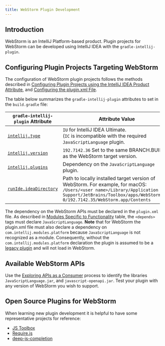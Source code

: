 ```yaml
---
title: WebStorm Plugin Development
---
```


## Introduction
WebStorm is an IntelliJ Platform-based product.
Plugin projects for WebStorm can be developed using IntelliJ IDEA with the `gradle-intellij-plugin`.

## Configuring Plugin Projects Targeting WebStorm
The configuration of WebStorm plugin projects follows the methods described in [Configuring Plugin Projects using the IntelliJ IDEA Product Attribute](dev_alternate_products.md#configuring-plugin-projects-using-the-intellij-idea-product-attribute), and [Configuring the plugin.xml File](dev_alternate_products.md#configuring-pluginxml).

The table below summarizes the `gradle-intellij-plugin` attributes to set in the `build.gradle` file:

| `gradle-intellij-plugin` Attribute | Attribute Value |
|-----------|-------|
| [`intellij.type`](https://github.com/JetBrains/gradle-intellij-plugin/blob/master/README.md#intellij-platform-properties) | `IU` for IntelliJ IDEA Ultimate.<br>(`IC` is incompatible with the required `JavaScriptLanguage` plugin.  |
| [`intellij.version`](https://github.com/JetBrains/gradle-intellij-plugin/blob/master/README.md#intellij-platform-properties) | `192.7142.36` Set to the same BRANCH.BUILD as the WebStorm target version. |
| [`intellij.plugins`](https://github.com/JetBrains/gradle-intellij-plugin/blob/master/README.md#intellij-platform-properties) | Dependency on the `JavaScriptLanguage` plugin. |
| [`runIde.ideaDirectory`](https://github.com/JetBrains/gradle-intellij-plugin/blob/master/README.md#running-dsl) | Path to locally installed target version of WebStorm. For example, for macOS:<br>`/Users/<user name>/Library/Application Support/JetBrains/Toolbox/apps/WebStorm/ch-0/192.7142.35/WebStorm.app/Contents` |

The dependency on the WebStorm APIs must be declared in the `plugin.xml` file.
As described in [Modules Specific to Functionality](/basics/getting_started/plugin_compatibility.md#modules-specific-to-functionality) table, the `<depends>` tags must declare `JavaScriptLanguage`.
**Note** that for WebStorm the plugin.xml file must also declare a dependency on `com.intellij.modules.platform` because `JavaScriptLanguage` is not recognized as a module.
Consequently, without the `com.intellij.modules.platform` declaration the plugin is assumed to be a [legacy plugin](/basics/getting_started/plugin_compatibility.md#declaring-plugin-dependencies) and will not load in WebStorm.

## Available WebStorm APIs
Use the [Exploring APIs as a Consumer](/basics/getting_started/plugin_compatibility.html#exploring-apis-as-a-consumer) process to identify the libraries `JavaScriptLanguage.jar`, and `javascript-openapi.jar`.
Test your plugin with any version of WebStorm you wish to support.

## Open Source Plugins for WebStorm
When learning new plugin development it is helpful to have some representative projects for reference:
* [JS Toolbox](https://github.com/andresdominguez/jsToolbox) 
* [Require.​js](https://github.com/Fedott/WebStormRequireJsPlugin)
* [deep-js-completion](https://github.com/klesun/deep-js-completion)
